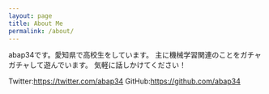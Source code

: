```yaml
---
layout: page
title: About Me
permalink: /about/
---
```


abap34です。愛知県で高校生をしています。
主に機械学習関連のことをガチャガチャして遊んでいます。
気軽に話しかけてください！

Twitter:https://twitter.com/abap34
GitHub:https://github.com/abap34